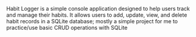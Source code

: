 Habit Logger is a simple console application designed to help users track and manage their habits. It allows users to add, update, view, and delete habit records in a SQLite database; mostly a simple project for me to practice/use basic CRUD operations with SQLite
